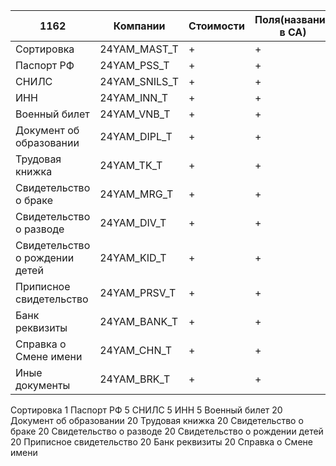 
| 1162                           | Компании      | Стоимости | Поля(названия в СА) | Настройки | БОЙ |
| ------------------------------ | ------------- | --------- | ------------------- | --------- | --- |
| Сортировка                     | 24YAM_MAST_T  | +         | +                   | +         | +   |
| Паспорт РФ                     | 24YAM_PSS_T   | +         | +                   | +         | +   |
| СНИЛС                          | 24YAM_SNILS_T | +         | +                   | +         | +   |
| ИНН                            | 24YAM_INN_T   | +         | +                   | +         | +   |
| Военный билет                  | 24YAM_VNB_T   | +         | +                   | +         | +   |
| Документ об образовании        | 24YAM_DIPL_T  | +         | +                   | +         | +   |
| Трудовая книжка                | 24YAM_TK_T    | +         | +                   | +         | +   |
| Свидетельство о браке          | 24YAM_MRG_T   | +         | +                   | +         | +   |
| Свидетельство о разводе        | 24YAM_DIV_T   | +         | +                   | +         | +   |
| Свидетельство о рождении детей | 24YAM_KID_T   | +         | +                   | +         | +   |
| Приписное свидетельство        | 24YAM_PRSV_T  | +         | +                   | +         | +   |
| Банк реквизиты                 | 24YAM_BANK_T  | +         | +                   | +         | +   |
| Справка о Смене имени          | 24YAM_CHN_T   | +         | +                   | +         | +   |
| Иные документы                 | 24YAM_BRK_T   | +         | +                   | +         | +   |
Сортировка  1
Паспорт РФ   5
СНИЛС                          5
ИНН                            5
Военный билет                  20
Документ об образовании      20
Трудовая книжка                20
Свидетельство о браке          20
Свидетельство о разводе        20
Свидетельство о рождении детей 20
Приписное свидетельство        20
Банк реквизиты                 20
Справка о Смене имени